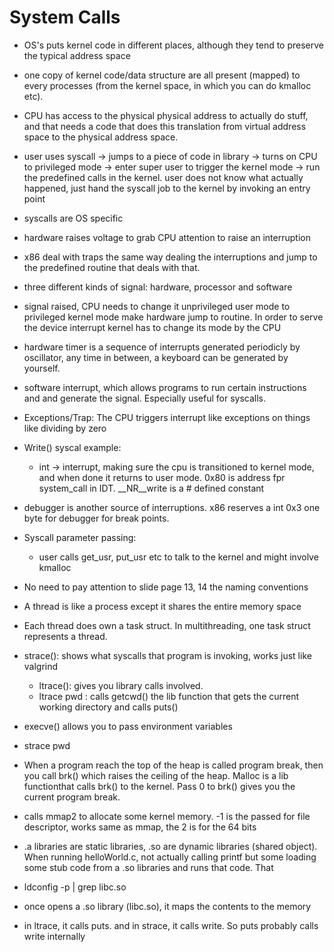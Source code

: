 # System Calls

- OS's puts kernel code in different places, although they tend to preserve the typical address space
- one copy of kernel code/data structure are all present (mapped) to every processes (from the kernel space, in which you can do kmalloc etc).
- CPU has access to the physical physical address to actually do stuff, and that needs a code that does this translation from virtual address space to the physical address space.
- user uses syscall -> jumps to a piece of code in library -> turns on CPU to privileged mode -> enter super user to trigger the kernel mode -> run the predefined calls in the kernel. user does not know what actually happened, just hand the syscall job to the kernel by invoking an entry point
- syscalls are OS specific
- hardware raises voltage to grab CPU attention to raise an interruption
- x86 deal with traps the same way dealing the interruptions and jump to the predefined routine that deals with that.
- three different kinds of signal: hardware, processor and software

- signal raised, CPU needs to change it unprivileged user mode to privileged kernel mode make hardware jump to routine. In order to serve the device interrupt kernel has to change its mode by the CPU
- hardware timer is a sequence of interrupts generated periodicly by oscillator, any time in between, a keyboard can be generated by yourself.
- software interrupt, which allows programs to run certain instructions and and generate the signal. Especially useful for syscalls.
- Exceptions/Trap: The CPU triggers interrupt like exceptions on things like dividing by zero

- Write() syscal example:
  - int -> interrupt, making sure the cpu is transitioned to kernel mode, and when done it returns to user mode. 0x80 is address fpr system_call in IDT. \__NR__write is a # defined constant

- debugger is another source of interruptions. x86 reserves a int 0x3 one byte for debugger for break points.

- Syscall parameter passing:
  - user calls get_usr, put_usr etc to talk to the kernel and might involve kmalloc

- No need to pay attention to slide page 13, 14 the naming conventions

- A thread is like a process except it shares the entire memory space
- Each thread does own a task struct. In multithreading, one task struct represents a thread.

- strace(): shows what syscalls that program is invoking, works just like valgrind
  - ltrace(): gives you library calls involved.
  - ltrace pwd : calls getcwd() the lib function that gets the current working directory and calls puts()
- execve() allows you to pass environment variables

- strace pwd
- When a program reach the top of the heap is called program break, then you call brk() which raises the ceiling of the heap. Malloc is a lib functionthat calls brk() to the kernel. Pass 0 to brk() gives you the current program break.

- calls mmap2 to allocate some kernel memory. -1 is the passed for file descriptor, works same as mmap, the 2 is for the 64 bits
- .a libraries are static libraries, .so are dynamic libraries (shared object). When running helloWorld.c, not actually calling printf but some loading some stub code from a .so libraries and runs that code. That

- ldconfig -p | grep libc.so
- once opens a .so library (libc.so), it maps the contents to the memory
- in ltrace, it calls puts. and in strace, it calls write. So puts probably calls write internally

